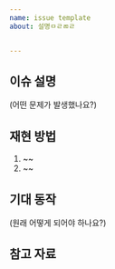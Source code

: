 ```yaml
---
name: issue template
about: 설명ㅁㄹㄻㄹ


---
```

## 이슈 설명
(어떤 문제가 발생했나요?)

## 재현 방법
1. ~~
2. ~~

## 기대 동작
(원래 어떻게 되어야 하나요?)

## 참고 자료
